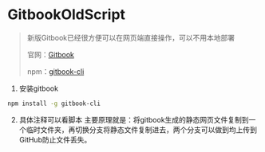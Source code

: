 # GitbookOldScript

> 新版Gitbook已经很方便可以在网页端直接操作，可以不用本地部署
>
> 官网：[Gitbook](https://www.gitbook.com/)
>
> npm：[gitbook-cli](https://www.npmjs.com/package/gitbook-cli)



1. 安装gitbook

```bash
npm install -g gitbook-cli
```

2. 具体注释可以看脚本
   主要原理就是：将gitbook生成的静态网页文件复制到一个临时文件夹，再切换分支将静态文件复制进去，两个分支可以做到均上传到GitHub防止文件丢失。
